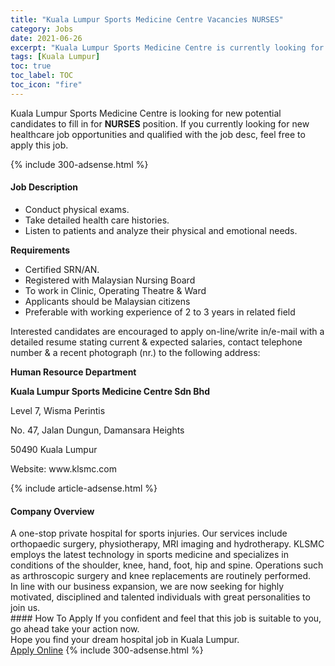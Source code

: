 ```yaml
---
title: "Kuala Lumpur Sports Medicine Centre Vacancies NURSES" 
category: Jobs 
date: 2021-06-26 
excerpt: "Kuala Lumpur Sports Medicine Centre is currently looking for suitable person to fill in the NURSES which positioned at Kuala Lumpur" 
tags: [Kuala Lumpur] 
toc: true 
toc_label: TOC 
toc_icon: "fire" 
--- 
```


<p>Kuala Lumpur Sports Medicine Centre is looking for new potential candidates to fill in for <b>NURSES</b> position. If you currently looking for new healthcare job opportunities and qualified with the job desc, feel free to apply this job.
</p>{% include 300-adsense.html %} 
<div><div><h4>Job Description</h4></div><div><div><span><div><ul><li>Conduct physical exams.</li><li>Take detailed health care histories.</li><li>Listen to patients and analyze their physical and emotional needs.</li></ul><p><strong>Requirements</strong></p><ul><li>Certified SRN/AN.</li><li>Registered with Malaysian Nursing Board</li><li>To work in Clinic, Operating Theatre &amp; Ward</li><li>Applicants should be Malaysian citizens</li><li>Preferable with working experience of&#160;2 to 3 years&#160;in related field</li></ul><p>Interested candidates are encouraged to apply on-line/write in/e-mail with a detailed resume stating current &amp; expected salaries, contact telephone number &amp; a recent photograph (nr.) to the following address:</p><p><strong>Human Resource Department</strong></p><p><strong>Kuala Lumpur Sports Medicine Centre Sdn Bhd</strong></p><p>Level 7, Wisma Perintis</p><p>No. 47, Jalan Dungun, Damansara Heights</p><p>50490 Kuala Lumpur</p><p>Website: www.klsmc.com</p></div></span></div></div></div> 
{% include article-adsense.html %} 
<div><div><h4>Company Overview</h4></div><div><div><span><div><div>A one-stop private hospital for sports injuries. Our services include orthopaedic surgery, physiotherapy, MRI imaging and hydrotherapy. KLSMC employs the latest technology in sports medicine and specializes in conditions of the shoulder, knee, hand, foot, hip and spine. Operations such as arthroscopic surgery and knee replacements are routinely performed.</div>
<div>In line with our business expansion, we are now seeking for highly motivated, disciplined and talented individuals with great personalities to join us.</div></div></span></div></div></div> 
#### How To Apply 
If you confident and feel that this job is suitable to you, go ahead take your action now. <br/> 
Hope you find your dream hospital job in Kuala Lumpur. <br/> 
<a href="https://www.jobstreet.com.my/en/job/nurses-4599513?jobId=jobstreet-my-job-4599513" class="btn btn--warning" target="_blank" rel="nofollow noopenner">Apply Online</a> 
{% include 300-adsense.html %} 